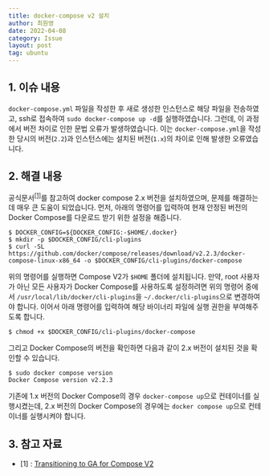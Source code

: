 ```yaml
---
title: docker-compose v2 설치
author: 최원영
date: 2022-04-08
category: Issue
layout: post
tag: ubuntu
---
```


## 1. 이슈 내용

`docker-compose.yml` 파일을 작성한 후 새로 생성한 인스턴스로 해당 파일을 전송하였고, ssh로 접속하여 `sudo docker-compose up -d`를 실행하였습니다. 그런데, 이 과정에서 버전 차이로 인한 문법 오류가 발생하였습니다. 이는 `docker-compose.yml`을 작성한 당시의 버전(`2.2`)과 인스턴스에는 설치된 버전(`1.x`)의 차이로 인해 발생한 오류였습니다.

## 2. 해결 내용

공식문서<sup>[[1]](#1)</sup>를 참고하여 docker compose 2.x 버전을 설치하였으며, 문제를 해결하는데 매우 큰 도움이 되었습니다. 먼저, 아래의 명령어를 입력하여 현재 안정된 버전의 Docker Compose를 다운로드 받기 위한 설정을 해줍니다.

```
$ DOCKER_CONFIG=${DOCKER_CONFIG:-$HOME/.docker}
$ mkdir -p $DOCKER_CONFIG/cli-plugins
$ curl -SL https://github.com/docker/compose/releases/download/v2.2.3/docker-compose-linux-x86_64 -o $DOCKER_CONFIG/cli-plugins/docker-compose
```

위의 명령어를 실행하면 Compose V2가 `$HOME` 폴더에 설치됩니다. 만약, root 사용자가 아닌 모든 사용자가 Docker Compose를 사용하도록 설정하려면 위의 명령어 중에서 `/usr/local/lib/docker/cli-plugins`을 `~/.docker/cli-plugins`으로 변경하여야 합니다. 이어서 아래 명령어를 입력하여 해당 바이너리 파일에 실행 권한을 부여해주도록 합니다.

```
$ chmod +x $DOCKER_CONFIG/cli-plugins/docker-compose
```

그리고 Docker Compose의 버전을 확인하면 다음과 같이 2.x 버전이 설치된 것을 확인할 수 있습니다.

```
$ sudo docker compose version
Docker Compose version v2.2.3
```

기존에 1.x 버전의 Docker Compose의 경우 `docker-compose up`으로 컨테이너를 실행시켰는데, 2.x 버전의 Docker Compose의 경우에는 `docker compose up`으로 컨테이너를 실행시켜야 합니다.

## 3. 참고 자료

<ul>
    <li id="1">[1] : <a href="https://docs.docker.com/compose/cli-command/#transitioning-to-ga-for-compose-v2" target="_blank">Transitioning to GA for Compose V2</a></li>
</ul>
